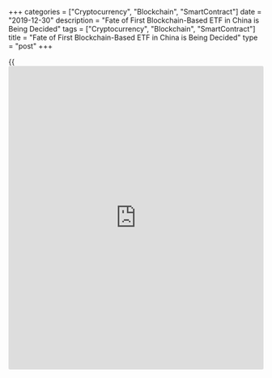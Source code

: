 +++
categories = ["Cryptocurrency", "Blockchain", "SmartContract"]
date = "2019-12-30"
description = "Fate of First Blockchain-Based ETF in China is Being Decided"
tags = ["Cryptocurrency", "Blockchain", "SmartContract"]
title = "Fate of First Blockchain-Based ETF in China is Being Decided"
type = "post"
+++

{{<iframe id="large-banner" src="https://www.bounty.group/#slide=9.0" width="100%" height="600" scrolling="no" style="border: 0px solid rgb(216, 221, 230); border-radius: 3px;">}}

CSRC, the Chinese financial regulator, got a request for listing an [ETF](https://www.fixpro.org/post/etf-liquidity/),
which is seen to trail [blockchain](https://www.letsplayfx.com/blog/trade-forex-with-bitcoin/) stocks, as it became known due to the
CoinDesk [news](https://www.letsplayfx.com/blog/forex-news-website/).

![[blockchain](https://www.letsplayfx.com/blog/trade-forex-with-bitcoin/) etf in china][1]_Photo: Pixabay_

The request was completed by the Penghua Fund Management Co. and
directed to the China Securities Regulatory Commission (CSRC) on Dec.
24th. It was presupposed, that the [blockchain](https://www.letsplayfx.com/blog/trade-forex-with-bitcoin/) [ETF](https://www.fixpro.org/post/etf-liquidity/) would track the moves
of the [blockchain](https://www.letsplayfx.com/blog/trade-forex-with-bitcoin/)-based companies which are traded on the SSE.

In case this application gets the CSRC approval it would be launched the
first [ETF](https://www.fixpro.org/post/etf-liquidity/) [blockchain](https://www.letsplayfx.com/blog/trade-forex-with-bitcoin/) available to a wide range of Chinese [investor](https://www.fintechee.com/tutorial-for-forex-trading/investor-mode/)s.
Recall, earlier, the SSE brought  included those companies, which were
present on the SSE for more than six months. Moreover, the companies
should not have troubles with regulators nor violations in the financial
field

It was also carefully checked whether the company really uses
[blockchain](https://www.letsplayfx.com/blog/trade-forex-with-bitcoin/). The index is weighted by the market value of shares in free
circulation and will be updated twice a year.

   1. /files/filemanager/image/For_Analytics_21/[blockchain](https://www.letsplayfx.com/blog/trade-forex-with-bitcoin/)_pixabay_3012.jpg